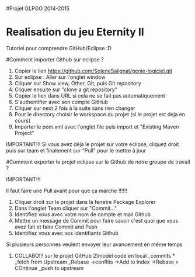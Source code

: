 #Projet  GLPOO 2014-2015 
# Realisation du jeu Eternity II 

Tutoriel pour comprendre GitHub/Eclipse :D 

#Comment importer Github sur eclipse ?

1) Copier le lien https://github.com/SoleneSalignat/genie-logiciel.git 
2) Sur eclipse :  Aller sur l'onglet window 
3) Cliquer sur Show view, Other, Git, puis Git repository
4) Cliquer ensuite sur "clone a git repository" 
 8) Copier le lien dans URL si cela ne se fait pas automatiquement 
 9) S'authentifier avec son compte GitHub 
 10) Cliquer sur next 2 fois à la suite sans rien changer
 11) Pour le directory choisir le workspace du projet (si le projet est deja en cours) 
12) Importer le pom.xml avec l'onglet file puis import et "Existing Maven Project" 

IMPORTANT!!!
Si vous avez déja le projet sur votre eclipse,  cliquez droit  puis sur team et finalement sur "Pull" pour le mettre à jour


#Comment exporter le projet eclipse sur le Github de notre groupe de travail ?

IMPORTANT!!!

 Il faut faire une Pull avant pour que ça marche !!!!!!

1) Cliquer droit sur le projet dans la fenetre Package Explorer 
2) Dans l'onglet Team cliquer sur "Commit..." 
3) Identifiez vous avec votre nom de compte et mail Github 
4) Mettre un message de Commit pour faire savoir c'est quoi que vous avez fait et faire Commit and Push 
5) Identifiez vous avec vos identifiants Github

Si plusieurs personnes veulent envoyer leur avancement en même temps 

1) COLLABO!!! sur le projet GitHub
2)model code en local _commits * _fetch from Upstream _Rebase ->conflits ->Add to Index ->Rebase > COntinue _push to upstream​



